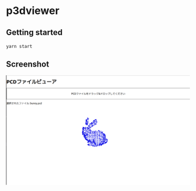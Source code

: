 # p3dviewer

## Getting started

```
yarn start
```

## Screenshot

![screenshot](assets/screenshot.png)
